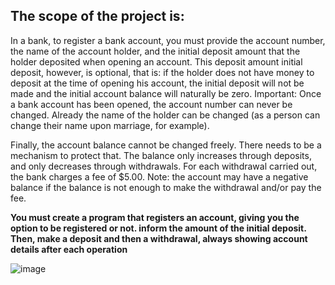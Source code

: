 ## The scope of the project is: 
In a bank, to register a bank account, you must provide the account number, the name of the account holder, and the initial deposit amount that the holder deposited when opening an account. This deposit amount initial deposit, however, is optional, that is: if the holder does not have money to deposit at the time of opening his
account, the initial deposit will not be made and the initial account balance will naturally be zero.
Important: Once a bank account has been opened, the account number can never be changed. Already
the name of the holder can be changed (as a person can change their name upon marriage, for
example).

Finally, the account balance cannot be changed freely. There needs to be a mechanism to protect
that. The balance only increases through deposits, and only decreases through withdrawals. For each withdrawal
carried out, the bank charges a fee of $5.00. Note: the account may have a negative balance if the balance is not
enough to make the withdrawal and/or pay the fee.

**You must create a program that registers an account, giving you the option to be registered or not.
inform the amount of the initial deposit. Then, make a deposit and then a withdrawal, always
showing account details after each operation**

![image](https://github.com/RaqFern/bankFunctions/assets/77596704/20c08a51-0fea-45cc-9c5d-325d63b3aa17)
